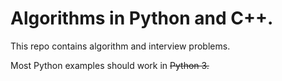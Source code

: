 Algorithms in Python and C++. 
================================

This repo contains algorithm and interview problems.

Most Python examples should work in ~~Python 3.~~ 
